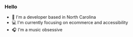 ### Hello

- 🏡 I'm a developer based in North Carolina
- 💻 I'm currently focusing on ecommerce and accessibility
- 🎧 I'm a music obsessive

<!--
**quasiobject/quasiobject** is a ✨ _special_ ✨ repository because its `README.md` (this file) appears on your GitHub profile.
-->

